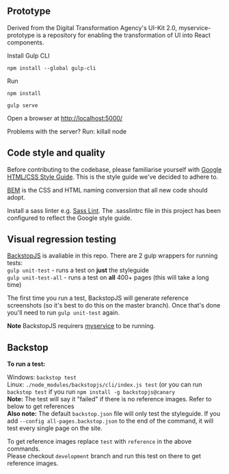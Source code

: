 ## Prototype
Derived from the Digital Transformation Agency's UI-Kit 2.0, myservice-prototype is a repository for enabling the transformation of UI into React components.

Install Gulp CLI

 `npm install --global gulp-cli`

Run

`npm install`

`gulp serve`

Open a browser at [http://localhost:5000/](http://localhost:5000/)

Problems with the server? Run:
killall node

## Code style and quality
Before contributing to the codebase, please familiarise yourself with [Google HTML/CSS Style Guide](https://google.github.io/styleguide/htmlcssguide.html). This is the style guide we've decided to adhere to.

[BEM](http://getbem.com/introduction/) is the CSS and HTML naming conversion that all new code should adopt.

Install a sass linter e.g. [Sass Lint](https://marketplace.visualstudio.com/items?itemName=glen-84.sass-lint). The .sasslintrc file in this project has been configured to reflect the Google style guide. 


## Visual regression testing

[BackstopJS](https://garris.github.io/BackstopJS/) is avaliable in this repo. There are 2 gulp wrappers for running tests:  
`gulp unit-test` - runs a test on **just** the styleguide  
`gulp unit-test-all` - runs a test on **all** 400+ pages (this will take a long time)   
  
The first time you run a test, BackstopJS will generate reference screenshots (so it's best to do this on the master branch). Once that's done you'll need to run `gulp unit-test` again. 
  
**Note** BackstopJS requirers [myservice](http://localhost:5000) to be running.


## Backstop

**To run a test:**  

Windows: `backstop test`  
Linux: `./node_modules/backstopjs/cli/index.js test` (or you can run `backstop test` if you run `npm install -g backstopjs@canary`  
**Note:** The test will say it "failed" if there is no reference images. Refer to below to get references  
**Also note:** The default `backstop.json` file will only test the styleguide. If you add `--config all-pages.backstop.json` to the end of the command, it will test every single page on the site.  
  
To get reference images replace `test` with `reference` in the above commands.  
Please checkout `development` branch and run this test on there to get reference images.
